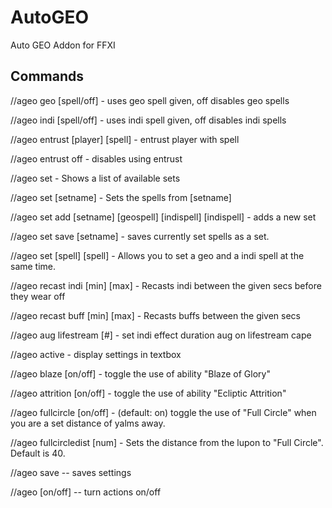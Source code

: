 # AutoGEO
Auto GEO Addon for FFXI

## Commands

//ageo geo [spell/off] - uses geo spell given, off disables geo spells

//ageo indi [spell/off] - uses indi spell given, off disables indi spells

//ageo entrust [player] [spell] - entrust player with spell

//ageo entrust off - disables using entrust

//ageo set - Shows a list of available sets

//ageo set [setname] - Sets the spells from [setname]

//ageo set add [setname] [geospell] [indispell] [indispell] - adds a new set

//ageo set save [setname] - saves currently set spells as a set.

//ageo set [spell] [spell] - Allows you to set a geo and a indi spell at the same time.

//ageo recast indi [min] [max] - Recasts indi between the given secs before they wear off

//ageo recast buff [min] [max] - Recasts buffs between the given secs

//ageo aug lifestream [#] - set indi effect duration aug on lifestream cape

//ageo active - display settings in textbox

//ageo blaze [on/off] - toggle the use of ability "Blaze of Glory"

//ageo attrition [on/off] - toggle the use of ability "Ecliptic Attrition"

//ageo fullcircle [on/off] - (default: on) toggle the use of "Full Circle" when you are a set distance of yalms away.

//ageo fullcircledist [num] - Sets the distance from the lupon to "Full Circle". Default is 40.

//ageo save -- saves settings

//ageo [on/off] -- turn actions on/off

